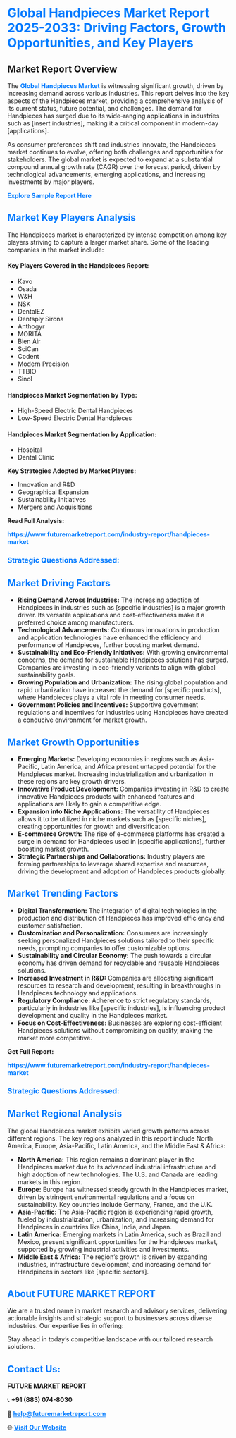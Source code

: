 <h1 style="color: #007BFF;">Global Handpieces Market Report 2025-2033: Driving Factors, Growth Opportunities, and Key Players</h1>

<section id="overview">
<h2>Market Report Overview</h2>
<p>The <a href="https://www.futuremarketreport.com/industry-report/handpieces-market" style="color: #007BFF; text-decoration: none;"><strong>Global Handpieces Market</strong></a> is witnessing significant growth, driven by increasing demand across various industries. This report delves into the key aspects of the Handpieces market, providing a comprehensive analysis of its current status, future potential, and challenges. The demand for Handpieces has surged due to its wide-ranging applications in industries such as [insert industries], making it a critical component in modern-day [applications].</p>
<p>As consumer preferences shift and industries innovate, the Handpieces market continues to evolve, offering both challenges and opportunities for stakeholders. The global market is expected to expand at a substantial compound annual growth rate (CAGR) over the forecast period, driven by technological advancements, emerging applications, and increasing investments by major players.</p>
</section>

<section id="overview">
<p><a href="https://www.futuremarketreport.com/request-sample/reportId=79265" style="color: #007BFF; text-decoration: none;"><strong>Explore Sample Report Here</strong></a></p>
</section>

<section id="key-players">
<h2 style="color: #007BFF;">Market Key Players Analysis</h2>
<p>The Handpieces market is characterized by intense competition among key players striving to capture a larger market share. Some of the leading companies in the market include:</p>
<h4>Key Players Covered in the Handpieces Report:</h4>
<ul><li>Kavo</li><li>Osada</li><li>W&amp;H</li><li>NSK</li><li>DentalEZ</li><li>Dentsply Sirona</li><li>Anthogyr</li><li>MORITA</li><li>Bien Air</li><li>SciCan</li><li>Codent</li><li>Modern Precision</li><li>TTBIO</li><li>Sinol</li></ul>
<h4>Handpieces Market Segmentation by Type:</h4>
<ul><li>High-Speed Electric Dental Handpieces</li><li>Low-Speed Electric Dental Handpieces</li></ul>

<h4>Handpieces Market Segmentation by Application:</h4>
<ul><li>Hospital</li><li>Dental Clinic</li></ul>
<p><strong>Key Strategies Adopted by Market Players:</strong></p>
<ul>
<li>Innovation and R&D</li>
<li>Geographical Expansion</li>
<li>Sustainability Initiatives</li>
<li>Mergers and Acquisitions</li>
</ul>
</section>

<section>
<p><strong>Read Full Analysis: </strong></p><a href="https://www.futuremarketreport.com/industry-report/handpieces-market" style="color: #007BFF; text-decoration: none;"><strong>https://www.futuremarketreport.com/industry-report/handpieces-market</strong></a>
<h3 style="color: #007BFF;">Strategic Questions Addressed:</h3>
</section>

<section id="driving-factors">
<h2 style="color: #007BFF;">Market Driving Factors</h2>
<ul>
<li><strong>Rising Demand Across Industries:</strong> The increasing adoption of Handpieces in industries such as [specific industries] is a major growth driver. Its versatile applications and cost-effectiveness make it a preferred choice among manufacturers.</li>
<li><strong>Technological Advancements:</strong> Continuous innovations in production and application technologies have enhanced the efficiency and performance of Handpieces, further boosting market demand.</li>
<li><strong>Sustainability and Eco-Friendly Initiatives:</strong> With growing environmental concerns, the demand for sustainable Handpieces solutions has surged. Companies are investing in eco-friendly variants to align with global sustainability goals.</li>
<li><strong>Growing Population and Urbanization:</strong> The rising global population and rapid urbanization have increased the demand for [specific products], where Handpieces plays a vital role in meeting consumer needs.</li>
<li><strong>Government Policies and Incentives:</strong> Supportive government regulations and incentives for industries using Handpieces have created a conducive environment for market growth.</li>
</ul>
</section>

<section id="growth-opportunities">
<h2 style="color: #007BFF;">Market Growth Opportunities</h2>
<ul>
<li><strong>Emerging Markets:</strong> Developing economies in regions such as Asia-Pacific, Latin America, and Africa present untapped potential for the Handpieces market. Increasing industrialization and urbanization in these regions are key growth drivers.</li>
<li><strong>Innovative Product Development:</strong> Companies investing in R&D to create innovative Handpieces products with enhanced features and applications are likely to gain a competitive edge.</li>
<li><strong>Expansion into Niche Applications:</strong> The versatility of Handpieces allows it to be utilized in niche markets such as [specific niches], creating opportunities for growth and diversification.</li>
<li><strong>E-commerce Growth:</strong> The rise of e-commerce platforms has created a surge in demand for Handpieces used in [specific applications], further boosting market growth.</li>
<li><strong>Strategic Partnerships and Collaborations:</strong> Industry players are forming partnerships to leverage shared expertise and resources, driving the development and adoption of Handpieces products globally.</li>
</ul>
</section>

<section id="trending-factors">
<h2 style="color: #007BFF;">Market Trending Factors</h2>
<ul>
<li><strong>Digital Transformation:</strong> The integration of digital technologies in the production and distribution of Handpieces has improved efficiency and customer satisfaction.</li>
<li><strong>Customization and Personalization:</strong> Consumers are increasingly seeking personalized Handpieces solutions tailored to their specific needs, prompting companies to offer customizable options.</li>
<li><strong>Sustainability and Circular Economy:</strong> The push towards a circular economy has driven demand for recyclable and reusable Handpieces solutions.</li>
<li><strong>Increased Investment in R&D:</strong> Companies are allocating significant resources to research and development, resulting in breakthroughs in Handpieces technology and applications.</li>
<li><strong>Regulatory Compliance:</strong> Adherence to strict regulatory standards, particularly in industries like [specific industries], is influencing product development and quality in the Handpieces market.</li>
<li><strong>Focus on Cost-Effectiveness:</strong> Businesses are exploring cost-efficient Handpieces solutions without compromising on quality, making the market more competitive.</li>
</ul>
</section>

<section>
<p><strong>Get Full Report: </strong></p><a href="https://www.futuremarketreport.com/industry-report/handpieces-market" style="color: #007BFF; text-decoration: none;"><strong>https://www.futuremarketreport.com/industry-report/handpieces-market</strong></a>
<h3 style="color: #007BFF;">Strategic Questions Addressed:</h3>
</section>


<section id="regional-analysis">
<h2 style="color: #007BFF;">Market Regional Analysis</h2>
<p>The global Handpieces market exhibits varied growth patterns across different regions. The key regions analyzed in this report include North America, Europe, Asia-Pacific, Latin America, and the Middle East & Africa:</p>
<ul>
<li><strong>North America:</strong> This region remains a dominant player in the Handpieces market due to its advanced industrial infrastructure and high adoption of new technologies. The U.S. and Canada are leading markets in this region.</li>
<li><strong>Europe:</strong> Europe has witnessed steady growth in the Handpieces market, driven by stringent environmental regulations and a focus on sustainability. Key countries include Germany, France, and the U.K.</li>
<li><strong>Asia-Pacific:</strong> The Asia-Pacific region is experiencing rapid growth, fueled by industrialization, urbanization, and increasing demand for Handpieces in countries like China, India, and Japan.</li>
<li><strong>Latin America:</strong> Emerging markets in Latin America, such as Brazil and Mexico, present significant opportunities for the Handpieces market, supported by growing industrial activities and investments.</li>
<li><strong>Middle East & Africa:</strong> The region’s growth is driven by expanding industries, infrastructure development, and increasing demand for Handpieces in sectors like [specific sectors].</li>
</ul>
</section>

<footer>
<h2 style="color: #007BFF;">About FUTURE MARKET REPORT</h2>
<p>We are a trusted name in market research and advisory services, delivering actionable insights and strategic support to businesses across diverse industries. Our expertise lies in offering:</p>

<p>Stay ahead in today’s competitive landscape with our tailored research solutions.</p>

<h2 style="color: #007BFF;">Contact Us:</h2>
<p><strong>FUTURE MARKET REPORT</strong></p>
<p>📞 <strong>+91 (883) 074-8030</strong></p>
<p>📧 <strong><a href="mailto:help@futuremarketreport.com" style="color: #007BFF;">help@futuremarketreport.com</a></strong></p>
<p>🌐 <strong><a href="https://www.futuremarketreport.com/" style="color: #007BFF;">Visit Our Website</a></strong></p>
</footer>